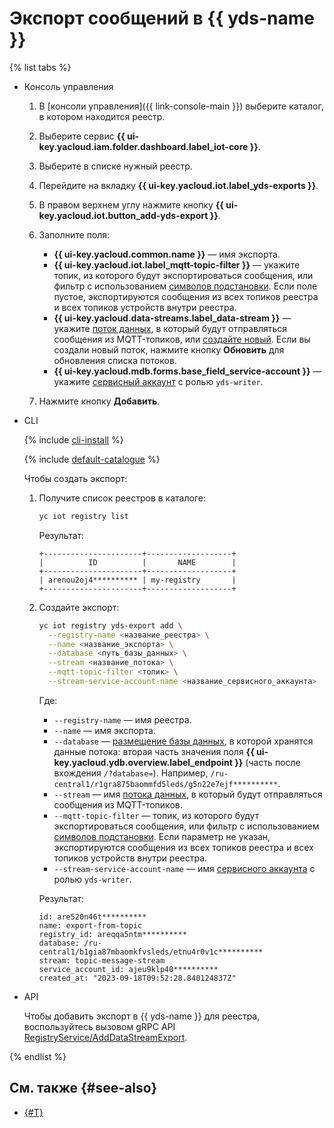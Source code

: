 # Экспорт сообщений в {{ yds-name }}

{% list tabs %}

- Консоль управления

  1. В [консоли управления]({{ link-console-main }}) выберите каталог, в котором находится реестр.
  1. Выберите сервис **{{ ui-key.yacloud.iam.folder.dashboard.label_iot-core }}**.
  1. Выберите в списке нужный реестр.
  1. Перейдите на вкладку **{{ ui-key.yacloud.iot.label_yds-exports }}**.
  1. В правом верхнем углу нажмите кнопку **{{ ui-key.yacloud.iot.button_add-yds-export }}**.
  1. Заполните поля:

     * **{{ ui-key.yacloud.common.name }}** — имя экспорта.
     * **{{ ui-key.yacloud.iot.label_mqtt-topic-filter }}** — укажите топик, из которого будут экспортироваться сообщения, или фильтр с использованием [символов подстановки](../concepts/topic/usage.md#wildcards). Если поле пустое, экспортируются сообщения из всех топиков реестра и всех топиков устройств внутри реестра.
     * **{{ ui-key.yacloud.data-streams.label_data-stream }}** — укажите [поток данных](../../data-streams/concepts/glossary.md#stream-concepts), в который будут отправляться сообщения из MQTT-топиков, или [создайте новый](../../data-streams/operations/manage-streams.md#create-data-stream). Если вы создали новый поток, нажмите кнопку **Обновить** для обновления списка потоков.
     * **{{ ui-key.yacloud.mdb.forms.base_field_service-account }}** — укажите [сервисный аккаунт](../../iam/concepts/users/service-accounts.md) с ролью `yds-writer`.

  1. Нажмите кнопку **Добавить**.

- CLI
  
  {% include [cli-install](../../_includes/cli-install.md) %}

  {% include [default-catalogue](../../_includes/default-catalogue.md) %}
  
  Чтобы создать экспорт:

  1. Получите список реестров в каталоге:

     ```bash
     yc iot registry list
     ```

     Результат:

     ```text
     +----------------------+-------------------+
     |          ID          |       NAME        |
     +----------------------+-------------------+
     | arenou2oj4********** | my-registry       |
     +----------------------+-------------------+
     ```

  1. Создайте экспорт:

     ```bash
     yc iot registry yds-export add \
       --registry-name <название_реестра> \
       --name <название_экспорта> \
       --database <путь_базы_данных> \
       --stream <название_потока> \
       --mqtt-topic-filter <топик> \
       --stream-service-account-name <название_сервисного_аккаунта>
     ```

     Где:

     * `--registry-name` — имя реестра.
     * `--name` — имя экспорта.
     * `--database` — [размещение базы данных](https://ydb.tech/ru/docs/concepts/connect#database), в которой хранятся данные потока: вторая часть значения поля **{{ ui-key.yacloud.ydb.overview.label_endpoint }}** (часть после вхождения `/?database=`). Например, `/ru-central1/r1gra875baommfd5leds/g5n22e7ejf**********`.
     * `--stream` — имя [потока данных](../../data-streams/concepts/glossary.md#stream-concepts), в который будут отправляться сообщения из MQTT-топиков.
     - `--mqtt-topic-filter` — топик, из которого будут экспортироваться сообщения, или фильтр с использованием [символов подстановки](../concepts/topic/usage.md#wildcards). Если параметр не указан, экспортируются сообщения из всех топиков реестра и всех топиков устройств внутри реестра.
     * `--stream-service-account-name` — имя [сервисного аккаунта](../../iam/concepts/users/service-accounts.md) с ролью `yds-writer`.

     Результат:

     ```text
     id: are520n46t**********
     name: export-from-topic
     registry_id: areqqa5ntm**********
     database: /ru-central1/b1gia87mbaomkfvsleds/etnu4r0v1c**********
     stream: topic-message-stream
     service_account_id: ajeu9klp40**********
     created_at: "2023-09-18T09:52:28.840124837Z"
     ```

- API

  Чтобы добавить экспорт в {{ yds-name }} для реестра, воспользуйтесь вызовом gRPC API [RegistryService/AddDataStreamExport](../api-ref/grpc/registry_service.md#AddDataStreamExport).

{% endlist %}

## См. также {#see-also}

* [{#T}](../concepts/topic/usage.md#yds-export)
